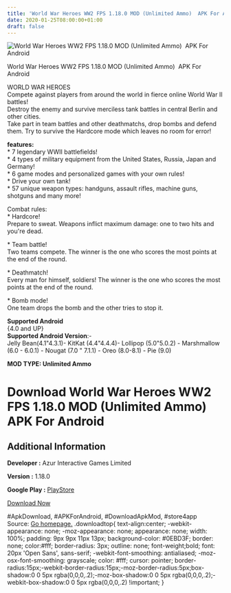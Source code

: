 ```yaml
---
title: 'World War Heroes WW2 FPS 1.18.0 MOD (Unlimited Ammo)  APK For Android'
date: 2020-01-25T08:00:00+01:00
draft: false
---
```


![World War Heroes WW2 FPS 1.18.0 MOD (Unlimited Ammo)  APK For Android](https://i2.wp.com/apkhome.net/wp-content/uploads/2020/01/World-War-Heroes-WW2-FPS-1.18.0-MOD-Unlimited-Ammo.png "World War Heroes WW2 FPS 1.18.0 MOD (Unlimited Ammo)  APK For Android")

  

World War Heroes WW2 FPS 1.18.0 MOD (Unlimited Ammo)  APK For Android

WORLD WAR HEROES  
Compete against players from around the world in fierce online World War II battles!  
Destroy the enemy and survive merciless tank battles in central Berlin and other cities.  
Take part in team battles and other deathmatchs, drop bombs and defend them. Try to survive the Hardcore mode which leaves no room for error!

**features:**  
\* 7 legendary WWII battlefields!  
\* 4 types of military equipment from the United States, Russia, Japan and Germany!  
\* 6 game modes and personalized games with your own rules!  
\* Drive your own tank!  
\* 57 unique weapon types: handguns, assault rifles, machine guns, shotguns and many more!

Combat rules:  
\* Hardcore!  
Prepare to sweat. Weapons inflict maximum damage: one to two hits and you're dead.

\* Team battle!  
Two teams compete. The winner is the one who scores the most points at the end of the round.

\* Deathmatch!  
Every man for himself, soldiers! The winner is the one who scores the most points at the end of the round.

\* Bomb mode!  
One team drops the bomb and the other tries to stop it.

**Supported Android**  
{4.0 and UP}  
**Supported Android Version**:-  
Jelly Bean(4.1"4.3.1)- KitKat (4.4"4.4.4)- Lollipop (5.0"5.0.2) - Marshmallow (6.0 - 6.0.1) - Nougat (7.0 " 7.1.1) - Oreo (8.0-8.1) - Pie (9.0)

**MOD TYPE: Unlimited Ammo**

Download World War Heroes WW2 FPS 1.18.0 MOD (Unlimited Ammo)  APK For Android
===============================================================================

Additional Information
----------------------

**Developer :** Azur Interactive Games Limited

**Version :** 1.18.0

**Google Play :** [PlayStore](https://play.google.com/store/apps/details?id=com.gamedevltd.wwh)

  

[Download Now](https://store4app.co/post/world-war-heroes-ww2-fps-1-18-0-mod-unlimited-ammo-apk-for-android_1579880583)

  
#ApkDownload, #APKForAndroid, #DownloadApkMod, #store4app  
Source: [Go homepage.](https://store4app.co/post/world-war-heroes-ww2-fps-1-18-0-mod-unlimited-ammo-apk-for-android_1579880583) .downloadtop{ text-align:center; -webkit-appearance: none; -moz-appearance: none; appearance: none; width: 100%; padding: 9px 9px 11px 13px; background-color: #0EBD3F; border: none; color:#fff; border-radius: 3px; outline: none; font-weight;bold; font: 20px 'Open Sans', sans-serif; -webkit-font-smoothing: antialiased; -moz-osx-font-smoothing: grayscale; color: #fff; cursor: pointer; border-radius:15px;-webkit-border-radius:15px;-moz-border-radius:5px;box-shadow:0 0 5px rgba(0,0,0,.2);-moz-box-shadow:0 0 5px rgba(0,0,0,.2);-webkit-box-shadow:0 0 5px rgba(0,0,0,.2) !important; }